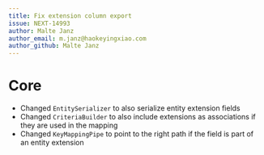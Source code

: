 ```yaml
---
title: Fix extension column export
issue: NEXT-14993
author: Malte Janz
author_email: m.janz@haokeyingxiao.com 
author_github: Malte Janz
---
```

# Core
* Changed `EntitySerializer` to also serialize entity extension fields
* Changed `CriteriaBuilder` to also include extensions as associations if they are used in the mapping
* Changed `KeyMappingPipe` to point to the right path if the field is part of an entity extension
